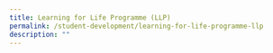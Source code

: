 ```yaml
---
title: Learning for Life Programme (LLP)
permalink: /student-development/learning-for-life-programme-llp
description: ""
---
```

